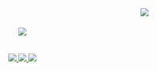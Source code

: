 <img align="right" src="https://visitor-badge.laobi.icu/badge?page_id=ceeesh.ceeesh" />

<h1 align="center">
    <img src="https://readme-typing-svg.herokuapp.com/?font=Righteous&size=35&center=true&vCenter=true&width=500&height=70&duration=4000&lines=Hi👋;+I'm+Cee!;" />
</h1>

<!--- <h3 align="center">A passionate software developer from the Philippines 🇵🇭</h3>--->

<br/>

<div align="center"> 
  <a href="mailto:ceejaymalacas17@gmail.com">
    <img src="https://img.shields.io/badge/Gmail-333333?style=for-the-badge&logo=gmail&logoColor=red" />
  </a>
  <a href="https://linkedin.com/in/cee-jay-malacas" target="_blank">
    <img src="https://img.shields.io/badge/LinkedIn-0077B5?style=for-the-badge&logo=linkedin&logoColor=white" target="_blank" />
  </a>
  <a href="https://cli-ceesh.vercel.app/" target="_blank">
     <img src="https://img.shields.io/badge/Portfolio-FF5722?style=for-the-badge&logo=todoist&logoColor=white" target="_blank" /> <!-- sqlite, safari, google-chrome are other good icon options -->
  </a>
</div>

 <!-- <hr/>
 
<h2 align="center">⚒️ Languages-Frameworks-Tools ⚒️/</h2> -->
<!-- <br/> -->
<!-- <div align="center"> -->
<!--     <img src="https://skillicons.dev/icons?i=react,laravel,aws,docker,wordpress,typescript" /> -->
<!--     <img src="https://skillicons.dev/icons?i=nodejs,php,javascript,express,firebase,mongodb,nextjs,mysql,ruby,rails" /><br> -->
<!-- </div> -->
<!-- swift webflow postman linux tailwind figma vscode css html mui vite git github bootstrap-->

<!--<br/>  
<hr/>

<h2 align="center">⚡ Stats ⚡</h2>-->
<!-- <br> -->
<!-- <div align=center> -->
<!--   <img width=390 src="https://streak-stats.demolab.com/?user=ceeesh&count_private=true&theme=react&border_radius=10"  alt="streak stats"/> -->
 <!--  <img width=390 src="https://github-readme-stats.vercel.app/api?username=ceeesh&show_icons=true&theme=react&rank_icon=github&border_radius=10" alt="readme stats" />
  <br/>
  <img width=325 align="center" src="https://github-readme-stats-salesp07.vercel.app/api/top-langs/?username=ceeesh&hide=HTML&langs_count=8&layout=compact&theme=react&border_radius=10&size_weight=0.5&count_weight=0.5&exclude_repo=github-readme-stats" alt="top langs" />
</div>

<br/><br/>

![Codewars](https://github.r2v.ch/codewars?user=Ceeesh)

<!---
ceeesh/ceeesh is a ✨ special ✨ repository because its `README.md` (this file) appears on your GitHub profile.
You can click the Preview link to take a look at your changes.
--->
